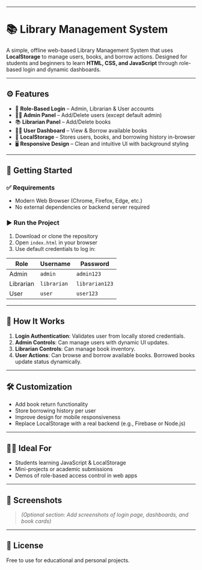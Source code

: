 

---

# 📚 Library Management System

A simple, offline web-based Library Management System that uses **LocalStorage** to manage users, books, and borrow actions. Designed for students and beginners to learn **HTML, CSS, and JavaScript** through role-based login and dynamic dashboards.

---

## ⚙️ Features

* 👑 **Role-Based Login** – Admin, Librarian & User accounts
* 🧑‍💼 **Admin Panel** – Add/Delete users (except default admin)
* 📚 **Librarian Panel** – Add/Delete books
* 🙋‍♂️ **User Dashboard** – View & Borrow available books
* 💾 **LocalStorage** – Stores users, books, and borrowing history in-browser
* 🖥️ **Responsive Design** – Clean and intuitive UI with background styling

---

## 🚀 Getting Started

### ✅ Requirements

* Modern Web Browser (Chrome, Firefox, Edge, etc.)
* No external dependencies or backend server required

### ▶️ Run the Project

1. Download or clone the repository
2. Open `index.html` in your browser
3. Use default credentials to log in:

| Role      | Username    | Password       |
| --------- | ----------- | -------------- |
| Admin     | `admin`     | `admin123`     |
| Librarian | `librarian` | `librarian123` |
| User      | `user`      | `user123`      |

---

## 🧪 How It Works

1. **Login Authentication**: Validates user from locally stored credentials.
2. **Admin Controls**: Can manage users with dynamic UI updates.
3. **Librarian Controls**: Can manage book inventory.
4. **User Actions**: Can browse and borrow available books. Borrowed books update status dynamically.

---

## 🛠️ Customization

* Add book return functionality
* Store borrowing history per user
* Improve design for mobile responsiveness
* Replace LocalStorage with a real backend (e.g., Firebase or Node.js)

---

## 👨‍💻 Ideal For

* Students learning JavaScript & LocalStorage
* Mini-projects or academic submissions
* Demos of role-based access control in web apps

---

## 🎨 Screenshots

> *(Optional section: Add screenshots of login page, dashboards, and book cards)*

---

## 📜 License

Free to use for educational and personal projects.
